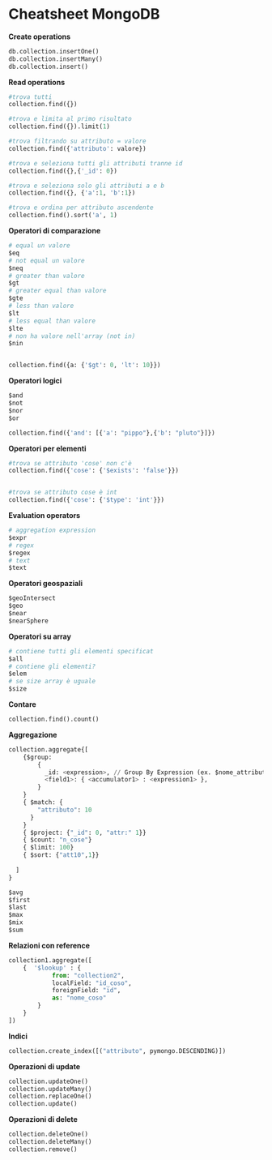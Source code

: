 # Cheatsheet MongoDB

**Create operations**

```python
db.collection.insertOne()
db.collection.insertMany()
db.collection.insert()
```

**Read operations**

```python
#trova tutti
collection.find({})

#trova e limita al primo risultato
collection.find({}).limit(1)

#trova filtrando su attributo = valore
collection.find({'attributo': valore})

#trova e seleziona tutti gli attributi tranne id
collection.find({},{'_id': 0})

#trova e seleziona solo gli attributi a e b
collection.find({}, {'a':1, 'b':1})

#trova e ordina per attributo ascendente
collection.find().sort('a', 1)
```

**Operatori di comparazione**

```python
# equal un valore
$eq 
# not equal un valore
$neq
# greater than valore
$gt
# greater equal than valore
$gte
# less than valore
$lt
# less equal than valore
$lte
# non ha valore nell'array (not in)
$nin


collection.find({a: {'$gt': 0, 'lt': 10}})
```

**Operatori logici**

```python
$and
$not
$nor
$or

collection.find({'and': [{'a': "pippo"},{'b': "pluto"}]})
```

**Operatori per elementi**

```python
#trova se attributo 'cose' non c'è
collection.find({'cose': {'$exists': 'false'}})


#trova se attributo cose è int
collection.find({'cose': {'$type': 'int'}})
```

**Evaluation operators**

```python
# aggregation expression
$expr
# regex
$regex
# text
$text
```

**Operatori geospaziali**

```python
$geoIntersect
$geo
$near
$nearSphere
```

**Operatori su array**

```python
# contiene tutti gli elementi specificat
$all
# contiene gli elementi?
$elem
# se size array è uguale
$size
```

**Contare**

```python
collection.find().count()
```

**Aggregazione**

```python
collection.aggregate{[
    {$group:
        {
          _id: <expression>, // Group By Expression (ex. $nome_attributi    )
          <field1>: { <accumulator1> : <expression1> },
        }    
    }
    { $match: {
        "attributo": 10
      }
    }
    { $project: {"_id": 0, "attr:" 1}}
    { $count: "n_cose"}
    { $limit: 100}
    { $sort: {"att10",1}}
      
  ]
}

```

```python
$avg
$first
$last
$max
$mix
$sum
```

**Relazioni con reference**

```python
collection1.aggregate([
    {  '$lookup' : {
            from: "collection2",
            localField: "id_coso",
            foreignField: "id",
            as: "nome_coso"         
        }
    }
])
```

**Indici**

```python
collection.create_index([("attributo", pymongo.DESCENDING)])
```

**Operazioni di update**

```python
collection.updateOne()
collection.updateMany()
collection.replaceOne()
collection.update()
```

**Operazioni di delete**

```python
collection.deleteOne()
collection.deleteMany()
collection.remove()
```


